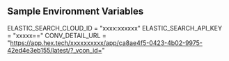 ## Sample Environment Variables

ELASTIC_SEARCH_CLOUD_ID = "xxxx:xxxxxx"
ELASTIC_SEARCH_API_KEY = "xxxxx=="
CONV_DETAIL_URL = "https://app.hex.tech/xxxxxxxxxx/app/ca8ae4f5-0423-4b02-9975-42ed4e3eb155/latest/?_vcon_id="
